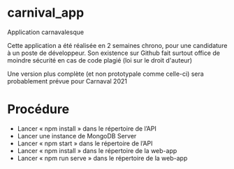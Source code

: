 # carnival_app
Application carnavalesque

Cette application a été réalisée en 2 semaines chrono, pour une candidature à un poste de développeur. Son existence sur Github fait surtout office de moindre sécurité en cas de code plagié (loi sur le droit d'auteur)

Une version plus complète (et non prototypale comme celle-ci) sera probablement prévue pour Carnaval 2021

# Procédure
-	Lancer « npm install » dans le répertoire de l’API
-	Lancer une instance de MongoDB Server
-	Lancer « npm start » dans le répertoire de l’API
-	Lancer « npm install » dans le répertoire de la web-app
-	Lancer « npm run serve » dans le répertoire de la web-app
